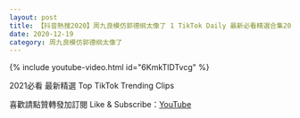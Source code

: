 ```yaml
---
layout: post
title: 【抖音熱搜2020】周九良模仿郭德纲太像了 1 TikTok Daily 最新必看精選合集2020 12 19
date: 2020-12-19
category: 周九良模仿郭德纲太像了
---
```


{% include youtube-video.html id="6KmkTlDTvcg" %}

2021必看 最新精選 Top TikTok Trending Clips

喜歡請點贊轉發加訂閱 Like & Subscribe：[YouTube](https://www.youtube.com/channel/UCAoR7VcanIPd04uEq_GIylA/videos)


